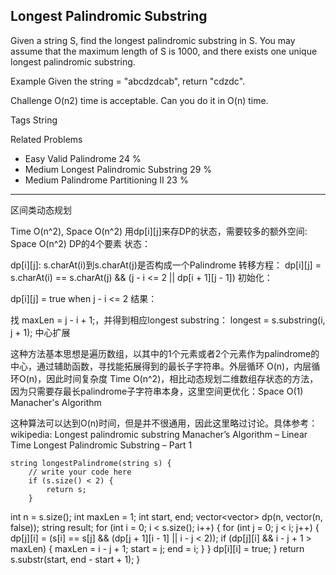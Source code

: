 ## Longest Palindromic Substring  ##

Given a string S, find the longest palindromic substring in S. You may assume that the maximum length of S is 1000, and there exists one unique longest palindromic substring.

Example
Given the string = "abcdzdcab", return "cdzdc".

Challenge 
O(n2) time is acceptable. Can you do it in O(n) time.

Tags 
String

Related Problems 

- Easy Valid Palindrome 24 %
- Medium Longest Palindromic Substring 29 %
- Medium Palindrome Partitioning II 23 %

----------
区间类动态规划

Time O(n^2), Space O(n^2)
用dp[i][j]来存DP的状态，需要较多的额外空间: Space O(n^2)
DP的4个要素
状态：

dp[i][j]: s.charAt(i)到s.charAt(j)是否构成一个Palindrome
转移方程：
dp[i][j] = s.charAt(i) == s.charAt(j) && (j - i <= 2 || dp[i + 1][j - 1])
初始化：

dp[i][j] = true when j - i <= 2
结果：

找 maxLen = j - i + 1;，并得到相应longest substring： longest = s.substring(i, j + 1);
中心扩展

这种方法基本思想是遍历数组，以其中的1个元素或者2个元素作为palindrome的中心，通过辅助函数，寻找能拓展得到的最长子字符串。外层循环 O(n)，内层循环O(n)，因此时间复杂度 Time O(n^2)，相比动态规划二维数组存状态的方法，因为只需要存最长palindrome子字符串本身，这里空间更优化：Space O(1)
Manacher's Algorithm

这种算法可以达到O(n)时间，但是并不很通用，因此这里略过讨论。具体参考：
wikipedia: Longest palindromic substring
Manacher’s Algorithm – Linear Time Longest Palindromic Substring – Part 1

	string longestPalindrome(string s) {
	    // write your code here
	    if (s.size() < 2) {
	        return s;
	    }
int n = s.size();
	    int maxLen = 1;
	    int start, end;
	    vector<vector<bool>> dp(n, vector<bool>(n, false));
	    string result;
	    for (int i = 0; i < s.size(); i++) {
	        for (int j = 0; j < i; j++) {
	            dp[j][i] = (s[i] == s[j] && (dp[j + 1][i - 1] || i - j < 2));
	            if (dp[j][i] && i - j + 1 > maxLen) {
	                maxLen = i - j + 1;
	                start = j;
	                end = i;
	            }
	        }
	        dp[i][i] = true;
	    }
	    return s.substr(start, end - start + 1);
	}